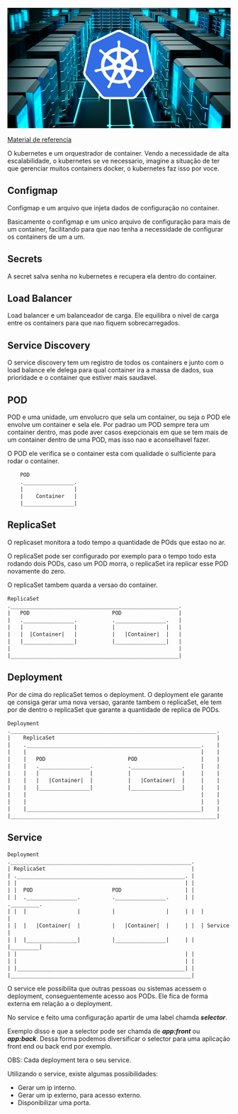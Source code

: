 ![banner](img/banner-kunbernetes.png)

[Material de referencia](https://www.youtube.com/watch?v=5unI7VPnASM&t=6138s)

O kubernetes e um orquestrador de container. Vendo a necessidade de alta escalabilidade, o kubernetes se ve necessario, imagine a situação de ter que gerenciar muitos containers docker, o kubernetes faz isso por voce.

## Configmap

Configmap e um arquivo que injeta dados de configuração no container.

Basicamente o configmap e um unico arquivo de configuração para mais de um container, facilitando para que nao tenha a necessidade de configurar os containers de um a um.

## Secrets

A secret salva senha no kubernetes e recupera ela dentro do container.

## Load Balancer

Load balancer e um balanceador de carga. Ele equilibra o nivel de carga entre os containers para que nao fiquem sobrecarregados.

## Service Discovery

O service discovery tem um registro de todos os containers e junto com o load balance ele delega para qual container ira a massa de dados, sua prioridade e o container que estiver mais saudavel.

## POD

POD e uma unidade, um envolucro que sela um container, ou seja o POD ele envolve um container e sela ele. Por padrao um POD sempre tera um container dentro, mas pode aver casos exepcionais em que se tem mais de um container dentro de uma POD, mas isso nao e aconselhavel fazer.

O POD ele verifica se o container esta com qualidade o sulficiente para rodar o container.

```
    POD           
    .________________.
    |                |
    |    Container   |
    |________________|                                                
```

## ReplicaSet

O replicaset monitora a todo tempo a quantidade de POds que estao no ar.

O replicaSet pode ser configurado por exemplo para o tempo todo esta rodando dois PODs, caso um POD morra, o replicaSet ira replicar esse POD novamente do zero.

O replicaSet tambem quarda a versao do container. 

```
ReplicaSet
._____________________________________________________.
|   POD                          POD                  |
|   .________________.           .________________.   |
|   |                |           |                |   |
|   |  |Container|   |           |   |Container|  |   |
|   |________________|           |________________|   |
|                                                     |
|_____________________________________________________|
```
## Deployment

Por de cima do replicaSet temos o deployment. O deployment ele garante qe consiga gerar uma nova versao, garante tambem o replicaSet, ele tem por de dentro o replicaSet que garante a quantidade de replica de PODs.

```
Deployment
._________________________________________________________________.
|    ReplicaSet                                                   |
|    ._______________________________________________________.    |
|    |                                                       |    |
|    |   POD                          POD                    |    |
|    |   .________________.           .________________.     |    |
|    |   |                |           |                |     |    |
|    |   |   |Container|  |           |   |Container|  |     |    |
|    |   |________________|           |________________|     |    |
|    |                                                       |    |
|    |                                                       |    |
|    |_______________________________________________________|    |
|_________________________________________________________________|
```

## Service

```
Deployment
._________________________________________________________.
| ReplicaSet                                              |
| ._____________________________________________________. |
| |                                                     | |
| |  POD                         POD                    | |
| |  .________________.          .________________.     | |  ._________.
| |  |                |          |                |     | |  |         |
| |  |   |Container|  |          |   |Container|  |     | |  | Service |
| |  |________________|          |________________|     | |  |_________|
| |                                                     | |
| |                                                     | |
| |_____________________________________________________| |
|_________________________________________________________|
```

O service ele possibilita que outras pessoas ou sistemas acessem o deployment, conseguentemente acesso aos PODs. Ele fica de forma externa em relação a o deployment.

No service e feito uma configuração apartir de uma label chamda ***selector***.

Exemplo disso e que a selector pode ser chamda de ***app:front*** ou ***app:back***. Dessa forma podemos diversificar o selector para uma aplicação front end ou back end por exemplo.

OBS: Cada deployment tera o seu service.

Utilizando o service, existe algumas possibilidades:

 - Gerar um ip interno.
 - Gerar um ip externo, para acesso externo.
 - Disponibilizar uma porta.




